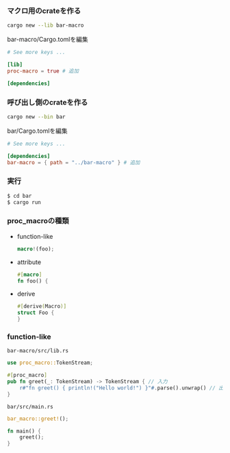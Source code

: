 ### マクロ用のcrateを作る

```sh
cargo new --lib bar-macro
```

bar-macro/Cargo.tomlを編集
```toml
# See more keys ...

[lib]
proc-macro = true # 追加

[dependencies]
```

### 呼び出し側のcrateを作る

```sh
cargo new --bin bar
```

bar/Cargo.tomlを編集
```toml
# See more keys ...

[dependencies]
bar-macro = { path = "../bar-macro" } # 追加
```

### 実行
```sh
$ cd bar
$ cargo run
```

### proc_macroの種類
- function-like
  ```rust
  macro!(foo);
  ```
- attribute
   ```rust
  #[macro]
  fn foo() {
   ```
- derive
   ```rust
  #[derive(Macro)]
  struct Foo {
  }
   ```

### function-like
`bar-macro/src/lib.rs`
```rust
use proc_macro::TokenStream;

#[proc_macro]
pub fn greet(_: TokenStream) -> TokenStream { // 入力
    r#"fn greet() { println!("Hello world!") }"#.parse().unwrap() // 出力
}
```

`bar/src/main.rs`
```rust
bar_macro::greet!();

fn main() {
    greet();
}
```
